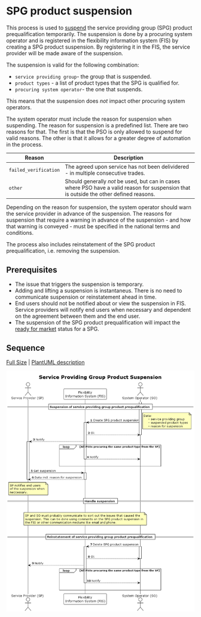 # SPG product suspension

This process is used to [suspend](../concepts/suspension.md) the service
providing group (SPG) product prequalification temporarily. The suspension is done
by a procuring system operator and is registered in the flexibility information
system (FIS) by creating a SPG product suspension. By registering it in the FIS,
the service provider will be made aware of the suspension.

The suspension is valid for the following combination:

* `service providing group`- the group that is suspended.
* `product types` - a list of product types that the SPG is qualified for.
* `procuring system operator`- the one that suspends.

This means that the suspension does _not_ impact other procuring system operators.

The system operator must include the reason for suspension when suspending. The
reason for suspension is a predefined list. There are two reasons for that. The
first is that the PSO is only allowed to suspend for valid reasons. The other is
that it allows for a greater degree of automation in the process.

| Reason                | Description                                                                                                                              |
|-----------------------|------------------------------------------------------------------------------------------------------------------------------------------|
| `failed_verification` | The agreed upon service has not been delividered - in multiple consecutive trades.                                                       |
| `other`               | Should generally _not_ be used, but can in cases where PSO have a valid reason for suspension that is outside the other defined reasons. |

Depending on the reason for suspension, the system operator should warn the
service provider in advance of the suspension. The reasons for suspension that
require a warning in advance of the suspension - and how that warning is
conveyed - must be specified in the national terms and conditions.

The process also includes reinstatement of the SPG product prequalification,
i.e. removing the suspension.

## Prerequisites

* The issue that triggers the suspension is temporary.
* Adding and lifting a suspension is instantaneus. There is no need to
  communicate suspension or reinstatement ahead in time.
* End users should not be notified about or view the suspension in FIS. Service
  providers will notify end users when necessary and dependent on the agreement
  between them and the end user.
* The suspension of the SPG product prequalification will impact the
  [ready for market](https://elhub.github.io/flex-information-system/concepts/ready-for-market/)
  status for a SPG.

## Sequence

[Full Size](../diagrams/service_providing_group_product_suspension.png) |
[PlantUML description](../diagrams/service_providing_group_product_suspension.plantuml)

![Service Provider contract and termination](../diagrams/service_providing_group_product_suspension.png)
